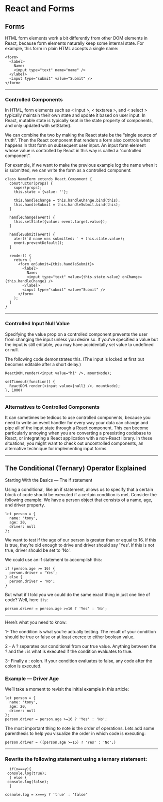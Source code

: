 # React and Forms

## Forms
HTML form elements work a bit differently from other DOM elements in React, because form elements naturally keep some internal state. For example, this form in plain HTML accepts a single name:


```
<form>
  <label>
    Name:
    <input type="text" name="name" />
  </label>
  <input type="submit" value="Submit" />
</form>

```
-------

### Controlled Components
In HTML, form elements such as < input >, < textarea >, and < select > typically maintain their own state and update it based on user input. In React, mutable state is typically kept in the state property of components, and only updated with setState().

We can combine the two by making the React state be the “single source of truth”. Then the React component that renders a form also controls what happens in that form on subsequent user input. An input form element whose value is controlled by React in this way is called a “controlled component”.

For example, if we want to make the previous example log the name when it is submitted, we can write the form as a controlled component:

```
class NameForm extends React.Component {
  constructor(props) {
    super(props);
    this.state = {value: ''};

    this.handleChange = this.handleChange.bind(this);
    this.handleSubmit = this.handleSubmit.bind(this);
  }

  handleChange(event) {
    this.setState({value: event.target.value});
  }

  handleSubmit(event) {
    alert('A name was submitted: ' + this.state.value);
    event.preventDefault();
  }

  render() {
    return (
      <form onSubmit={this.handleSubmit}>
        <label>
          Name:
          <input type="text" value={this.state.value} onChange={this.handleChange} />
        </label>
        <input type="submit" value="Submit" />
      </form>
    );
  }
}

```
---------------

### Controlled Input Null Value
Specifying the value prop on a controlled component prevents the user from changing the input unless you desire so. If you’ve specified a value but the input is still editable, you may have accidentally set value to undefined or null.

The following code demonstrates this. (The input is locked at first but becomes editable after a short delay.)

```
ReactDOM.render(<input value="hi" />, mountNode);

setTimeout(function() {
  ReactDOM.render(<input value={null} />, mountNode);
}, 1000)
```
---------------

### Alternatives to Controlled Components
It can sometimes be tedious to use controlled components, because you need to write an event handler for every way your data can change and pipe all of the input state through a React component. This can become particularly annoying when you are converting a preexisting codebase to React, or integrating a React application with a non-React library. In these situations, you might want to check out uncontrolled components, an alternative technique for implementing input forms.

---------------

## The Conditional (Ternary) Operator Explained

Starting With the Basics — The if statement

Using a conditional, like an if statement, allows us to specify that a certain block of code should be executed if a certain condition is met.
Consider the following example:
We have a person object that consists of a name, age, and driver property.
```
let person = {
  name: 'tony',
  age: 20,
  driver: null
};
``` 

We want to test if the age of our person is greater than or equal to 16. If this is true, they’re old enough to drive and driver should say 'Yes'. If this is not true, driver should be set to 'No'.

We could use an if statement to accomplish this:


```
if (person.age >= 16) {
  person.driver = 'Yes';
} else {
  person.driver = 'No';
}
```


But what if I told you we could do the same exact thing in just one line of code? Well, here it is:

```
person.driver = person.age >=16 ? 'Yes' : 'No';

```
-----------
Here’s what you need to know:

1- The condition is what you’re actually testing. The result of your condition should be true or false or at least coerce to either boolean value.

2 - A ? separates our conditional from our true value. Anything between the ? and the : is what is executed if the condition evaluates to true.

3- Finally a : colon. If your condition evaluates to false, any code after the colon is executed.


### Example — Driver Age
We’ll take a moment to revisit the initial example in this article:

```
let person = {
  name: 'tony',
  age: 20,
  driver: null
};
person.driver = person.age >=16 ? 'Yes' : 'No';

```
The most important thing to note is the order of operations. Lets add some parenthesis to help you visualize the order in which code is executing:
```
person.driver = ((person.age >=16) ? 'Yes' : 'No';)

```

--------------
### Rewrite the following statement using a ternary statement:

```
  if(x===y){
 console.log(true);
  } else {
 console.log(false);
  }
  ```


  ```
 cosnole.log = x===y ? 'true' : 'false'
 ```
